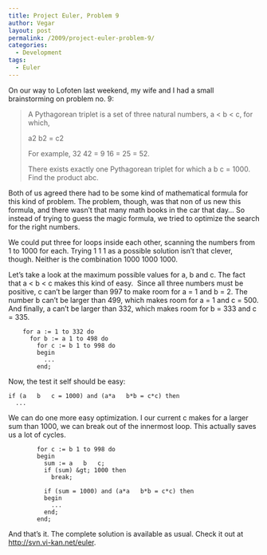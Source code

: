 ```yaml
---
title: Project Euler, Problem 9
author: Vegar
layout: post
permalink: /2009/project-euler-problem-9/
categories:
  - Development
tags:
  - Euler
---
```

<p>On our way to Lofoten last weekend, my wife and I had a small brainstorming on problem no. 9:</p>

<blockquote>
<p>A Pythagorean triplet is a set of three natural numbers, a &lt; b &lt; c, for which,</p>

<p>a2 b2 = c2</p>

<p>For example, 32 42 = 9 16 = 25 = 52.</p>

<p>There exists exactly one Pythagorean triplet for which a b c = 1000.
Find the product abc.</p>
</blockquote>

<p>Both of us agreed there had to be some kind of mathematical formula for this kind of problem. The problem, though, was that non of us new this formula, and there wasn&#8217;t that many math books in the car that day… So instead of trying to guess the magic formula, we tried to optimize the search for the right numbers.</p>

<p>We could put three for loops inside each other, scanning the numbers from 1 to 1000 for each. Trying 1 1 1 as a possible solution isn&#8217;t that clever, though. Neither is the combination 1000 1000 1000.</p>

<p>Let&#8217;s take a look at the maximum possible values for a, b and c. The fact that a &lt; b &lt; c makes this kind of easy.  Since all three numbers must be positive, c can&#8217;t be larger than 997 to make room for a = 1 and b = 2. The number b can&#8217;t be larger than 499, which makes room for a = 1 and c = 500. And finally, a can&#8217;t be larger than 332, which makes room for b = 333 and c = 335.</p>

<pre><code>    for a := 1 to 332 do
      for b := a 1 to 498 do
        for c := b 1 to 998 do
        begin
          ...
        end;
</code></pre>

<p>Now, the test it self should be easy:</p>

<pre><code>if (a   b   c = 1000) and (a*a   b*b = c*c) then
  ...
</code></pre>

<p>We can do one more easy optimization. I our current c makes for a larger sum than 1000, we can break out of the innermost loop. This actually saves us a lot of cycles.</p>

<pre><code>        for c := b 1 to 998 do
        begin
          sum := a   b   c;
          if (sum) &amp;gt; 1000 then
            break;

          if (sum = 1000) and (a*a   b*b = c*c) then
          begin
            ...
          end;
        end;
</code></pre>

<p>And that&#8217;s it. The complete solution is available as usual. Check it out at <a href="http://svn.vi-kan.net/euler">http://svn.vi-kan.net/euler</a>.</p>